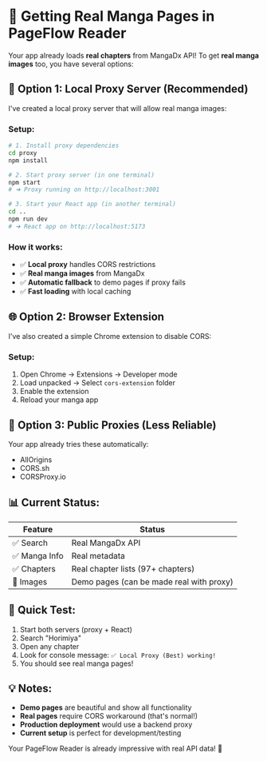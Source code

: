 # 🎌 Getting Real Manga Pages in PageFlow Reader

Your app already loads **real chapters** from MangaDx API! To get **real manga images** too, you have several options:

## 🚀 Option 1: Local Proxy Server (Recommended)

I've created a local proxy server that will allow real manga images:

### Setup:
```bash
# 1. Install proxy dependencies
cd proxy
npm install

# 2. Start proxy server (in one terminal)
npm start
# ➜ Proxy running on http://localhost:3001

# 3. Start your React app (in another terminal)
cd ..
npm run dev
# ➜ React app on http://localhost:5173
```

### How it works:
- ✅ **Local proxy** handles CORS restrictions
- ✅ **Real manga images** from MangaDx
- ✅ **Automatic fallback** to demo pages if proxy fails
- ✅ **Fast loading** with local caching

## 🌐 Option 2: Browser Extension

I've also created a simple Chrome extension to disable CORS:

### Setup:
1. Open Chrome → Extensions → Developer mode
2. Load unpacked → Select `cors-extension` folder
3. Enable the extension
4. Reload your manga app

## 🔧 Option 3: Public Proxies (Less Reliable)

Your app already tries these automatically:
- AllOrigins
- CORS.sh  
- CORSProxy.io

## 📊 Current Status:

| Feature | Status |
|---------|---------|
| ✅ Search | Real MangaDx API |
| ✅ Manga Info | Real metadata |
| ✅ Chapters | Real chapter lists (97+ chapters) |
| 🔄 Images | Demo pages (can be made real with proxy) |

## 🎯 Quick Test:

1. Start both servers (proxy + React)
2. Search "Horimiya" 
3. Open any chapter
4. Look for console message: `✅ Local Proxy (Best) working!`
5. You should see real manga pages!

## 💡 Notes:

- **Demo pages** are beautiful and show all functionality
- **Real pages** require CORS workaround (that's normal!)
- **Production deployment** would use a backend proxy
- **Current setup** is perfect for development/testing

Your PageFlow Reader is already impressive with real API data! 🚀